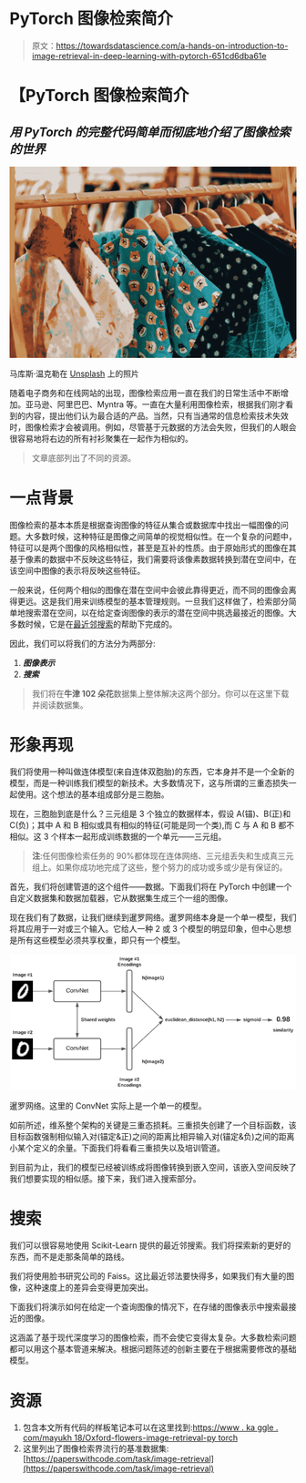 # PyTorch 图像检索简介

> 原文：<https://towardsdatascience.com/a-hands-on-introduction-to-image-retrieval-in-deep-learning-with-pytorch-651cd6dba61e>

# 【PyTorch 图像检索简介

## *用 PyTorch 的完整代码简单而彻底地介绍了图像检索的世界*

![](img/8df3f331d0a4bf62d3b94d63ab0df4d9.png)

马库斯·温克勒在 [Unsplash](https://unsplash.com?utm_source=medium&utm_medium=referral) 上的照片

随着电子商务和在线网站的出现，图像检索应用一直在我们的日常生活中不断增加。亚马逊、阿里巴巴、Myntra 等。一直在大量利用图像检索，根据我们刚才看到的内容，提出他们认为最合适的产品。当然，只有当通常的信息检索技术失效时，图像检索才会被调用。例如，尽管基于元数据的方法会失败，但我们的人眼会很容易地将右边的所有衬衫聚集在一起作为相似的。

> 文章底部列出了不同的资源。

# 一点背景

图像检索的基本本质是根据查询图像的特征从集合或数据库中找出一幅图像的问题。大多数时候，这种特征是图像之间简单的视觉相似性。在一个复杂的问题中，特征可以是两个图像的风格相似性，甚至是互补的性质。由于原始形式的图像在其基于像素的数据中不反映这些特征，我们需要将该像素数据转换到潜在空间中，在该空间中图像的表示将反映这些特征。

一般来说，任何两个相似的图像在潜在空间中会彼此靠得更近，而不同的图像会离得更远。这是我们用来训练模型的基本管理规则。一旦我们这样做了，检索部分简单地搜索潜在空间，以在给定查询图像的表示的潜在空间中挑选最接近的图像。大多数时候，它是在[最近邻搜索](https://scikit-learn.org/stable/modules/neighbors.html)的帮助下完成的。

因此，我们可以将我们的方法分为两部分:

1.  ***图像表示***
2.  ***搜索***

> 我们将在**牛津 102 朵花**数据集上整体解决这两个部分。你可以在这里下载并阅读数据集。

# **形象再现**

我们将使用一种叫做连体模型(来自连体双胞胎)的东西，它本身并不是一个全新的模型，而是一种训练我们模型的新技术。大多数情况下，这与所谓的三重态损失一起使用。这个想法的基本组成部分是三胞胎。

现在，三胞胎到底是什么？三元组是 3 个独立的数据样本，假设 A(锚)、B(正)和 C(负)；其中 A 和 B 相似或具有相似的特征(可能是同一个类),而 C 与 A 和 B 都不相似。这 3 个样本一起形成训练数据的一个单元——三元组。

> **注**:任何图像检索任务的 90%都体现在连体网络、三元组丢失和生成真三元组上。如果你成功地完成了这些，整个努力的成功或多或少是有保证的。

首先，我们将创建管道的这个组件——数据。下面我们将在 PyTorch 中创建一个自定义数据集和数据加载器，它从数据集生成三个一组的图像。

现在我们有了数据，让我们继续到暹罗网络。暹罗网络本身是一个单一模型，我们将其应用于一对或三个输入。它给人一种 2 或 3 个模型的明显印象，但中心思想是所有这些模型必须共享权重，即只有一个模型。

![](img/f9e3214007dc50b849d22cabb35fe06e.png)

暹罗网络。这里的 ConvNet 实际上是一个单一的模型。

如前所述，维系整个架构的关键是三重态损耗。三重损失创建了一个目标函数，该目标函数强制相似输入对(锚定&正)之间的距离比相异输入对(锚定&负)之间的距离小某个定义的余量。下面我们将看看三重损失以及培训管道。

到目前为止，我们的模型已经被训练成将图像转换到嵌入空间，该嵌入空间反映了我们想要实现的相似感。接下来，我们进入搜索部分。

# **搜索**

我们可以很容易地使用 Scikit-Learn 提供的最近邻搜索。我们将探索新的更好的东西，而不是走那条简单的路线。

我们将使用脸书研究公司的 Faiss。这比最近邻法要快得多，如果我们有大量的图像，这种速度上的差异会变得更加突出。

下面我们将演示如何在给定一个查询图像的情况下，在存储的图像表示中搜索最接近的图像。

这涵盖了基于现代深度学习的图像检索，而不会使它变得太复杂。大多数检索问题都可以用这个基本管道来解决。根据问题陈述的创新主要在于根据需要修改的基础模型。

# 资源

1.  包含本文所有代码的样板笔记本可以在这里找到:[https://www . ka ggle . com/mayukh 18/Oxford-flowers-image-retrieval-py torch](https://www.kaggle.com/mayukh18/oxford-flowers-image-retrieval-pytorch)
2.  这里列出了图像检索界流行的基准数据集:[https://paperswithcode.com/task/image-retrieval](https://paperswithcode.com/task/image-retrieval)